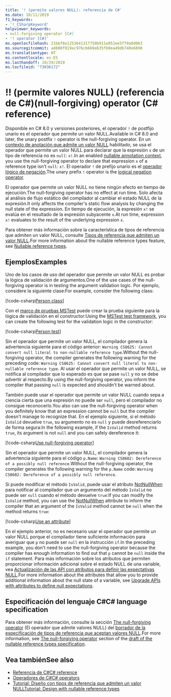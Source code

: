 ```yaml
---
title: '! (permite valores NULL): referencia de C#'
ms.date: 10/11/2019
f1_keywords:
- '!_CSharpKeyword'
helpviewer_keywords:
- null-forgiving operator [C#]
- '! operator [C#]'
ms.openlocfilehash: 21bbf8e1253641317750b911e052ee5ff0a0d063
ms.sourcegitcommit: ad800f019ac976cb669e635fb0ea49db740e6890
ms.translationtype: HT
ms.contentlocale: es-ES
ms.lasthandoff: 10/29/2019
ms.locfileid: "73036172"
---
```

# <a name="-null-forgiving-operator-c-reference"></a><span data-ttu-id="53cec-103">!</span><span class="sxs-lookup"><span data-stu-id="53cec-103">!</span></span> <span data-ttu-id="53cec-104">(permite valores NULL) (referencia de C#)</span><span class="sxs-lookup"><span data-stu-id="53cec-104">(null-forgiving) operator (C# reference)</span></span>

<span data-ttu-id="53cec-105">Disponible en C# 8.0 y versiones posteriores, el operador `!` de postfijo unario es el operador que permite un valor NULL.</span><span class="sxs-lookup"><span data-stu-id="53cec-105">Available in C# 8.0 and later, the unary postfix `!` operator is the null-forgiving operator.</span></span> <span data-ttu-id="53cec-106">En un [contexto de anotación que admite un valor NULL](../../nullable-references.md#nullable-annotation-context) habilitado, se usa el operador que permite un valor NULL para declarar que la expresión `x` de un tipo de referencia no es `null`: `x!`.</span><span class="sxs-lookup"><span data-stu-id="53cec-106">In an enabled [nullable annotation context](../../nullable-references.md#nullable-annotation-context), you use the null-forgiving operator to declare that expression `x` of a reference type isn't `null`: `x!`.</span></span> <span data-ttu-id="53cec-107">El operador `!` de prefijo unario es el [operador lógico de negación](boolean-logical-operators.md#logical-negation-operator-).</span><span class="sxs-lookup"><span data-stu-id="53cec-107">The unary prefix `!` operator is the [logical negation operator](boolean-logical-operators.md#logical-negation-operator-).</span></span>

<span data-ttu-id="53cec-108">El operador que permite un valor NULL no tiene ningún efecto en tiempo de ejecución.</span><span class="sxs-lookup"><span data-stu-id="53cec-108">The null-forgiving operator has no effect at run time.</span></span> <span data-ttu-id="53cec-109">Solo afecta al análisis de flujo estático del compilador al cambiar el estado NULL de la expresión.</span><span class="sxs-lookup"><span data-stu-id="53cec-109">It only affects the compiler's static flow analysis by changing the null state of the expression.</span></span> <span data-ttu-id="53cec-110">En tiempo de ejecución, la expresión `x!` se evalúa en el resultado de la expresión subyacente `x`.</span><span class="sxs-lookup"><span data-stu-id="53cec-110">At run time, expression `x!` evaluates to the result of the underlying expression `x`.</span></span>

<span data-ttu-id="53cec-111">Para obtener más información sobre la característica de tipos de referencia que admiten un valor NULL, consulte [Tipos de referencia que admiten un valor NULL](../../nullable-references.md).</span><span class="sxs-lookup"><span data-stu-id="53cec-111">For more information about the nullable reference types feature, see [Nullable reference types](../../nullable-references.md).</span></span>

## <a name="examples"></a><span data-ttu-id="53cec-112">Ejemplos</span><span class="sxs-lookup"><span data-stu-id="53cec-112">Examples</span></span>

<span data-ttu-id="53cec-113">Uno de los casos de uso del operador que permite un valor NULL es probar la lógica de validación de argumentos.</span><span class="sxs-lookup"><span data-stu-id="53cec-113">One of the use cases of the null-forgiving operator is in testing the argument validation logic.</span></span> <span data-ttu-id="53cec-114">Por ejemplo, considere la siguiente clase:</span><span class="sxs-lookup"><span data-stu-id="53cec-114">For example, consider the following class:</span></span>

[!code-csharp[Person class](~/samples/csharp/language-reference/operators/NullForgivingOperator.cs#PersonClass)]

<span data-ttu-id="53cec-115">Con el [marco de pruebas MSTest](../../../core/testing/unit-testing-with-mstest.md) puede crear la prueba siguiente para la lógica de validación en el constructor:</span><span class="sxs-lookup"><span data-stu-id="53cec-115">Using the [MSTest test framework](../../../core/testing/unit-testing-with-mstest.md), you can create the following test for the validation logic in the constructor:</span></span>

[!code-csharp[Person test](~/samples/csharp/language-reference/operators/NullForgivingOperator.cs#TestPerson)]

<span data-ttu-id="53cec-116">Sin el operador que permite un valor NULL, el compilador genera la advertencia siguiente para el código anterior: `Warning CS8625: Cannot convert null literal to non-nullable reference type`.</span><span class="sxs-lookup"><span data-stu-id="53cec-116">Without the null-forgiving operator, the compiler generates the following warning for the preceding code: `Warning CS8625: Cannot convert null literal to non-nullable reference type`.</span></span> <span data-ttu-id="53cec-117">Al usar el operador que permite un valor NULL, se notifica al compilador que lo esperado es que se pase `null` y no se debe advertir al respecto.</span><span class="sxs-lookup"><span data-stu-id="53cec-117">By using the null-forgiving operator, you inform the compiler that passing `null` is expected and shouldn't be warned about.</span></span>

<span data-ttu-id="53cec-118">También puede usar el operador que permite un valor NULL cuando sepa a ciencia cierta que una expresión no puede ser `null`, pero el compilador no consigue reconocerlo.</span><span class="sxs-lookup"><span data-stu-id="53cec-118">You also can use the null-forgiving operator when you definitely know that an expression cannot be `null` but the compiler doesn't manage to recognize that.</span></span> <span data-ttu-id="53cec-119">En el ejemplo siguiente, si el método `IsValid` devuelve `true`, su argumento no es `null` y puede desreferenciarlo de forma segura:</span><span class="sxs-lookup"><span data-stu-id="53cec-119">In the following example, if the `IsValid` method returns `true`, its argument is not `null` and you can safely dereference it:</span></span>

[!code-csharp[Use null-forgiving operator](~/samples/csharp/language-reference/operators/NullForgivingOperator.cs#UseNullForgiving)]

<span data-ttu-id="53cec-120">Sin el operador que permite un valor NULL, el compilador genera la advertencia siguiente para el código `p.Name`: `Warning CS8602: Dereference of a possibly null reference`.</span><span class="sxs-lookup"><span data-stu-id="53cec-120">Without the null-forgiving operator, the compiler generates the following warning for the `p.Name` code: `Warning CS8602: Dereference of a possibly null reference`.</span></span>

<span data-ttu-id="53cec-121">Si puede modificar el método `IsValid`, puede usar el atributo [NotNullWhen](xref:System.Diagnostics.CodeAnalysis.NotNullWhenAttribute) para notificar al compilador que un argumento del método `IsValid` no puede ser `null` cuando el método devuelve `true`:</span><span class="sxs-lookup"><span data-stu-id="53cec-121">If you can modify the `IsValid` method, you can use the [NotNullWhen](xref:System.Diagnostics.CodeAnalysis.NotNullWhenAttribute) attribute to inform the compiler that an argument of the `IsValid` method cannot be `null` when the method returns `true`:</span></span>

[!code-csharp[Use an attribute](~/samples/csharp/language-reference/operators/NullForgivingOperator.cs#UseAttribute)]

<span data-ttu-id="53cec-122">En el ejemplo anterior, no es necesario usar el operador que permite un valor NULL porque el compilador tiene suficiente información para averiguar que `p` no puede ser `null` en la instrucción `if`.</span><span class="sxs-lookup"><span data-stu-id="53cec-122">In the preceding example, you don't need to use the null-forgiving operator because the compiler has enough information to find out that `p` cannot be `null` inside the `if` statement.</span></span> <span data-ttu-id="53cec-123">Para más información sobre los atributos que permiten proporcionar información adicional sobre el estado NULL de una variable, vea [Actualización de las API con atributos para definir las expectativas NULL](../../nullable-attributes.md).</span><span class="sxs-lookup"><span data-stu-id="53cec-123">For more information about the attributes that allow you to provide additional information about the null state of a variable, see [Upgrade APIs with attributes to define null expectations](../../nullable-attributes.md).</span></span>

## <a name="c-language-specification"></a><span data-ttu-id="53cec-124">Especificación del lenguaje C#</span><span class="sxs-lookup"><span data-stu-id="53cec-124">C# language specification</span></span>

<span data-ttu-id="53cec-125">Para obtener más información, consulte la sección [The null-forgiving operator](~/_csharplang/proposals/csharp-8.0/nullable-reference-types-specification.md#the-null-forgiving-operator) (El operador que admite valores NULL) del [borrador de la especificación de tipos de referencia que aceptan valores NULL](~/_csharplang/proposals/csharp-8.0/nullable-reference-types-specification.md).</span><span class="sxs-lookup"><span data-stu-id="53cec-125">For more information, see [The null-forgiving operator](~/_csharplang/proposals/csharp-8.0/nullable-reference-types-specification.md#the-null-forgiving-operator) section of the [draft of the nullable reference types specification](~/_csharplang/proposals/csharp-8.0/nullable-reference-types-specification.md).</span></span>

## <a name="see-also"></a><span data-ttu-id="53cec-126">Vea también</span><span class="sxs-lookup"><span data-stu-id="53cec-126">See also</span></span>

- [<span data-ttu-id="53cec-127">Referencia de C#</span><span class="sxs-lookup"><span data-stu-id="53cec-127">C# reference</span></span>](../index.md)
- [<span data-ttu-id="53cec-128">Operadores de C#</span><span class="sxs-lookup"><span data-stu-id="53cec-128">C# operators</span></span>](index.md)
- [<span data-ttu-id="53cec-129">Tutorial: Diseño con tipos de referencia que admiten un valor NULL</span><span class="sxs-lookup"><span data-stu-id="53cec-129">Tutorial: Design with nullable reference types</span></span>](../../tutorials/nullable-reference-types.md)
